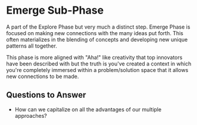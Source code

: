 # Emerge Sub-Phase

A part of the Explore Phase but very much a distinct step. Emerge Phase is focused on making new connections with the many ideas put forth. This often materializes in the blending of concepts and developing new unique patterns all together. 

This phase is more aligned with "Aha!" like creativity that top innovators have been described with but the truth is you've created a context in which you're completely immersed within a problem/solution space that it allows new connections to be made.



## Questions to Answer
- How can we capitalize on all the advantages of our multiple approaches?